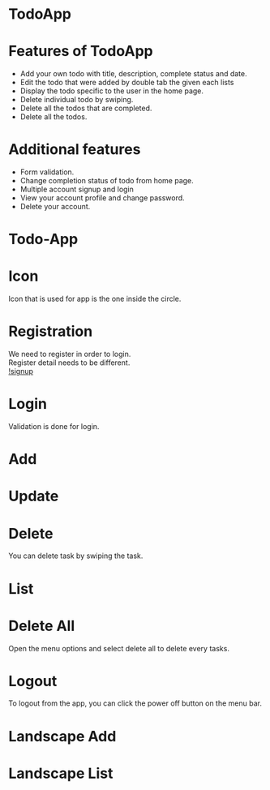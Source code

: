 # TodoApp

<h1>Features of TodoApp</h1>
<ul>
	<li>Add your own todo with title, description, complete status and date.</li>
	<li>Edit the todo that were added by double tab the given each lists</li>
	<li>Display the todo specific to the user in the home page.</li>
	<li>Delete individual todo by swiping.</li>
	<li>Delete all the todos that are completed.</li>
	<li>Delete all the todos.</li>

</ul>

<h1>Additional features</h1>
<ul>
    <li>Form validation.</li>
	<li>Change completion status of todo from home page.</li>
	<li>Multiple account signup and login</li>
	<li>View your account profile and change password.</li>
	<li>Delete your account.</li>
</ul>

# Todo-App

# Icon
Icon that is used for app is the one inside the circle.<br />


# Registration
We need to register in order to login.<br />
Register detail needs to be different.<br />
[!signup]("RecordAndScreenshot/signup.gif")


# Login
Validation is done for login. <br />


# Add


# Update


# Delete
You can delete task by swiping the task.<br />


# List


# Delete All
Open the menu options and select delete all to delete every tasks.<br />


# Logout
To logout from the app, you can click the power off button on the menu bar.<br />


# Landscape Add


# Landscape List
